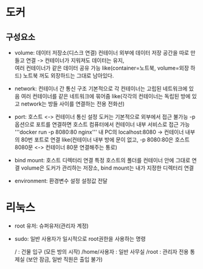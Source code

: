 # 도커
## 구성요소
  - volume: 데이터 저장소(디스크 연결)
    컨테이너 외부에 데이터 저장 공간을 따로 만들고 연결 -> 컨테이너가 지워져도 데이터는 유지, \
    여러 컨테이너가 같은 데이터 공유 가능
    like(container=노트북, volume=외장 하드) 노트북 꺼도 외장하드는 그대로 남아있다.
    
  - network: 컨테이너 간 통신 구조
    기본적으로 각 컨테이너는 고립된 네트워크에 있음
    여러 컨테이너를 같은 네트워크에 묶어줌
    like(각각의 컨테이너는 독립된 방에 있고 network는 방들 사이를 연결하는 전용 전화선)
    
  - port: 호스트 <-> 컨테이너 통신 설정
    도커는 기본적으로 외부에서 접근 불가능
    -p 옵션으로 포트를 연결하면 호스트 컴퓨터에서 컨테이너 내부 서비스로 접근 가능
    '''docker run -p 8080:80 nginx'''
    내 PC의 localhost:8080 -> 컨테이너 내부의 80번 포트로 연결
    like(컨테이너 내부 방에 문이 없고, -p 8080:80은 호스트 8080문 <-> 컨테이너 80문 연결해주는 통로)
    
  - bind mount: 호스트 디렉터리 연결
    특정 호스트의 폴더를 컨테이너 안에 그대로 연결
    volume은 도커가 관리하는 저장소, bind mount는 내가 지정한 디렉터리 연결
    
  - environment: 환경변수 설정
    설정값 전달


# 리눅스

  - root 유저: 슈퍼유저(관리자 계정)
  - sudo: 일반 사용자가 일시적으로 root권한을 사용하는 명령
    
    / : 건물 입구 (모든 방의 시작)
    /home/사용자 : 일반 사무실
    /root : 관리자 전용 통제실 (보안 잠금, 일반 직원은 출입 불가)
